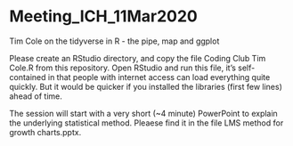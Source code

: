 # Meeting_ICH_11Mar2020
Tim Cole on the tidyverse in R -  the pipe, map and ggplot

Please create an RStudio directory, and copy the file Coding Club Tim Cole.R from this repository. Open RStudio and run this file, 
it’s self-contained in that people with internet access can load everything quite quickly. But it would be quicker if you 
installed the libraries (first few lines) ahead of time.

The session will start with a very short (~4 minute) PowerPoint to explain the underlying statistical method. Pleaese find it 
in the file LMS method for growth charts.pptx. 
